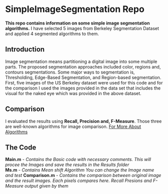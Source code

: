 # SimpleImageSegmentation Repo

**This repo contains information on some simple image segmentation algorithms.**
I have selected 5 images from Berkeley Segmentation Dataset and applied 4 segmented algorithms to them.

 
## Introduction

Image segmentation means partitioning a digital image into some multiple parts.
The proposed segmentation approaches included color, regions and, contours segmentations.
Some major ways to segmentation is, Thresholding, Edge-Based Segmentation,
and Region-based segmentation.  First, five images of the US Berkeley dataset 
were used for this code and for the comparison I used the images provided
in the data set that includes the visual for the naked eye which was provided in the above dataset.

## Comparison

I evaluated the results using **Recall, Precision and, 
F-Measure**. Those three are well-known algorithms for image comparison.
[For More About Algorithms](https://towardsdatascience.com/accuracy-precision-recall-or-f1-331fb37c5cb9)

## The Code

**Main.m** - *Contains the Basic code with necessary comments. This will procee the Images and
save the results in the Results folder*  
**Ms.m** - *Contains Mean shift Algorithm You can change the Image name and test*
**Comparison.m** - *Contains the comparison between original image and the result images.
Each pixels compares here. Recall Presions and F-Measure output given by them*


